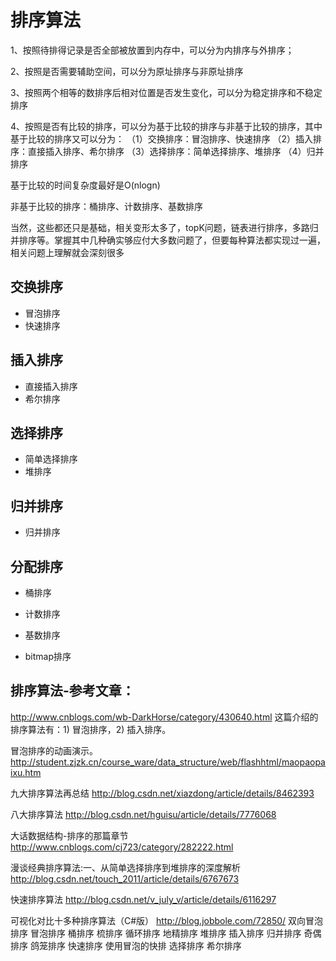 # 排序算法

1、按照待排得记录是否全部被放置到内存中，可以分为内排序与外排序；

2、按照是否需要辅助空间，可以分为原址排序与非原址排序

3、按照两个相等的数排序后相对位置是否发生变化，可以分为稳定排序和不稳定排序

4、按照是否有比较的排序，可以分为基于比较的排序与非基于比较的排序，其中基于比较的排序又可以分为：
（1）交换排序：冒泡排序、快速排序
（2）插入排序：直接插入排序、希尔排序
（3）选择排序：简单选择排序、堆排序
（4）归并排序

基于比较的时间复杂度最好是O(nlogn)

非基于比较的排序：桶排序、计数排序、基数排序

当然，这些都还只是基础，相关变形太多了，topK问题，链表进行排序，多路归并排序等。掌握其中几种确实够应付大多数问题了，但要每种算法都实现过一遍，相关问题上理解就会深刻很多


## 交换排序
* 冒泡排序
* 快速排序

## 插入排序
* 直接插入排序
* 希尔排序

## 选择排序
* 简单选择排序
* 堆排序

## 归并排序
* 归并排序

## 分配排序
* 桶排序



* 计数排序
* 基数排序

* bitmap排序



## 排序算法-参考文章：
http://www.cnblogs.com/wb-DarkHorse/category/430640.html
这篇介绍的排序算法有：1) 冒泡排序，2) 插入排序。


冒泡排序的动画演示。
http://student.zjzk.cn/course_ware/data_structure/web/flashhtml/maopaopaixu.htm


九大排序算法再总结
http://blog.csdn.net/xiazdong/article/details/8462393


八大排序算法
http://blog.csdn.net/hguisu/article/details/7776068


大话数据结构-排序的那篇章节
http://www.cnblogs.com/cj723/category/282222.html


漫谈经典排序算法:一、从简单选择排序到堆排序的深度解析
http://blog.csdn.net/touch_2011/article/details/6767673


快速排序算法
http://blog.csdn.net/v_july_v/article/details/6116297


可视化对比十多种排序算法（C#版）
http://blog.jobbole.com/72850/
双向冒泡排序
冒泡排序
桶排序
梳排序
循环排序
地精排序
堆排序
插入排序
归并排序
奇偶排序
鸽笼排序
快速排序
使用冒泡的快排
选择排序
希尔排序
